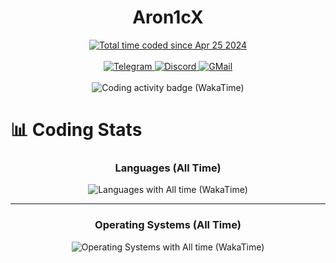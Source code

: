 <div align="center">
  <h1>Aron1cX</h1>
  <a href="https://wakatime.com/@e553f1ea-5002-4254-bc94-30d0862ebb17">
    <img 
      src="https://wakatime.com/badge/user/e553f1ea-5002-4254-bc94-30d0862ebb17.svg" 
      alt="Total time coded since Apr 25 2024"
    />
  </a>
  <br/><br/>
  <a href="https://t.me/AronicX">
    <img 
      src="https://img.shields.io/badge/Telegram-2CA5E0?style=for-the-badge&logo=telegram&logoColor=white" 
      alt="Telegram"
    />
  </a>
  <a href="https://tinyurl.com/565yfrh2">
    <img
      src="https://img.shields.io/badge/Discord-5865F2?style=for-the-badge&logo=discord&logoColor=white" 
      alt="Discord"
    />
  </a>
  <a href="mailto:aron1cx.dev@gmail.com">
    <img 
      src="https://img.shields.io/badge/Gmail-D14836?style=for-the-badge&logo=gmail&logoColor=white" 
      alt="GMail"
    />
  </a>
  <br/><br/>
  <img 
    src="https://wakatime.com/share/@Aron1cX/bd9253eb-c065-4a91-85d0-ecf1005c0d76.svg" 
    alt="Coding activity badge (WakaTime)"
    />
</div>

# 📊 Coding Stats

<div align="center">
  <h3>Languages (All Time)</h3>
  <img
    src="https://wakatime.com/share/@Aron1cX/68d6493e-2efb-49e9-9e68-8d15436b04bc.svg" 
    alt="Languages with All time (WakaTime)"
  />
</div>

---

<div align="center">
  <h3>Operating Systems (All Time)</h3>
  <img
    src="https://wakatime.com/share/@Aron1cX/ec10184b-d7b1-406e-a78d-1936dd475b94.svg" 
    alt="Operating Systems with All time (WakaTime)"
  />
</div>
